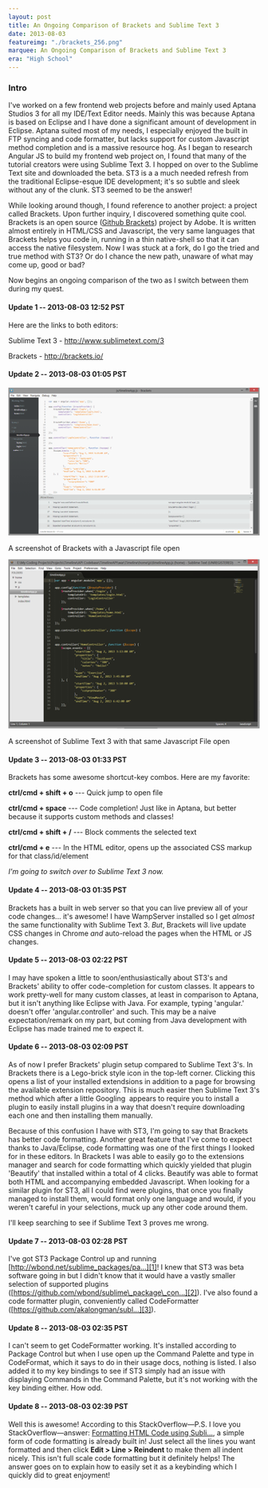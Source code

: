 ```yaml
---
layout: post
title: An Ongoing Comparison of Brackets and Sublime Text 3
date: 2013-08-03
featureimg: "./brackets_256.png"
marquee: An Ongoing Comparison of Brackets and Sublime Text 3
era: "High School"
---
```

### Intro

I've worked on a few frontend web projects before and mainly used Aptana Studios 3 for all my IDE/Text Editor needs. Mainly this was because Aptana is based on Eclipse and I have done a significant amount of development in Eclipse. Aptana suited most of my needs, I especially enjoyed the built in FTP syncing and code formatter, but lacks support for custom Javascript method completion and is a massive resource hog. As I began to research Angular JS to build my frontend web project on, I found that many of the tutorial creators were using Sublime Text 3. I hopped on over to the Sublime Text site and downloaded the beta. ST3 is a a much needed refresh from the traditional Eclipse-esque IDE development; it's so subtle and sleek without any of the clunk. ST3 seemed to be the answer!<!--break-->

While looking around though, I found reference to another project: a project called Brackets. Upon further inquiry, I discovered something quite cool. Brackets is an open source (<a title="Github Brackets" href="https://github.com/adobe/brackets" target="_blank">Github Brackets</a>) project by Adobe. It is written almost entirely in HTML/CSS and Javascript, the very same languages that Brackets helps you code in, running in a thin native-shell so that it can access the native filesystem. Now I was stuck at a fork, do I go the tried and true method with ST3? Or do I chance the new path, unaware of what may come up, good or bad?

Now begins an ongoing comparison of the two as I switch between them during my quest.

#### Update 1 -- 2013-08-03 12:52 PST

Here are the links to both editors:

Sublime Text 3 - <http://www.sublimetext.com/3>

Brackets - <http://brackets.io/>

#### Update 2 -- 2013-08-03 01:05 PST
![Brackets editing a JS file](./brackets_screenshot.png)

A screenshot of Brackets with a Javascript file open

![ST3 Editing a JS File](./st3_screenshot.png)

A screenshot of Sublime Text 3 with that same Javascript File open

#### Update 3 -- 2013-08-03 01:33 PST

Brackets has some awesome shortcut-key combos. Here are my favorite:

**ctrl/cmd + shift + o** --- Quick jump to open file

**ctrl/cmd + space** --- Code completion! Just like in Aptana, but better because it supports custom methods and classes!

**ctrl/cmd + shift + /** --- Block comments the selected text

**ctrl/cmd + e** --- In the HTML editor, opens up the associated CSS markup for that class/id/element

*I'm going to switch over to Sublime Text 3 now.*

#### Update 4 -- 2013-08-03 01:35 PST

Brackets has a built in web server so that you can live preview all of your code changes... it's awesome! I have WampServer installed so I get *almost* the same functionality with Sublime Text 3. *But*, Brackets will live update CSS changes in Chrome *and* auto-reload the pages when the HTML or JS changes.

#### Update 5 -- 2013-08-03 02:22 PST

I may have spoken a little to soon/enthusiastically about ST3's and Brackets' ability to offer code-completion for custom classes. It appears to work pretty-well for many custom classes, at least in comparison to Aptana, but it isn't anything like Eclipse with Java. For example, typing 'angular.' doesn't offer 'angular.controller' and such. This may be a naive expectation/remark on my part, but coming from Java development with Eclipse has made trained me to expect it.

#### Update 6 -- 2013-08-03 02:09 PST

As of now I prefer Brackets' plugin setup compared to Sublime Text 3's. In Brackets there is a Lego-brick style icon in the top-left corner. Clicking this opens a list of your installed extendsions in addition to a page for browsing the available extension repository. This is much easier then Sublime Text 3's method which after a little Googling  appears to require you to install a plugin to easily install plugins in a way that doesn't require downloading each one and then installing them manually.

Because of this confusion I have with ST3, I'm going to say that Brackets has better code formatting. Another great feature that I've come to expect thanks to Java/Eclipse, code formatting was one of the first things I looked for in these editors. In Brackets I was able to easily go to the extensions manager and search for code formatting which quickly yielded that plugin 'Beautify' that installed within a total of 4 clicks. Beautify was able to format both HTML and accompanying embedded Javascript. When looking for a similar plugin for ST3, all I could find were plugins, that once you finally managed to install them, would format only one language and would, if you weren't careful in your selections, muck up any other code around them.

I'll keep searching to see if Sublime Text 3 proves me wrong.

#### Update 7 -- 2013-08-03 02:28 PST

I've got ST3 Package Control up and running [http://wbond.net/sublime_packages/pa...][1]! I knew that ST3 was beta software going in but I didn't know that it would have a vastly smaller selection of supported plugins ([https://github.com/wbond/sublime\_package\_con...][2]). I've also found a code formatter plugin, conveniently called CodeFormatter ([https://github.com/akalongman/subl...][3]).

#### Update 8 -- 2013-08-03 02:35 PST

I can't seem to get CodeFormatter working. It's installed according to Package Control but when I use open up the Command Palette and type in CodeFormat, which it says to do in their usage docs, nothing is listed. I also added it to my key bindings to see if ST3 simply had an issue with displaying Commands in the Command Palette, but it's not working with the key binding either. How odd.

#### Update 8 -- 2013-08-03 02:39 PST

Well this is awesome! According to this StackOverflow—P.S. I love you StackOverflow—answer: <a title="Formatting HTML Code using Sublime Text 2" href="http://stackoverflow.com/questions/8839753/formatting-html-code-using-sublime-text-2" target="_blank">Formatting HTML Code using Subli...</a>, a simple form of code formatting is already built in! Just select all the lines you want formatted and then click **Edit > Line > Reindent** to make them all indent nicely. This isn't full scale code formatting but it definitely helps! The answer goes on to explain how to easily set it as a keybinding which I quickly did to great enjoyment!

 [1]: http://wbond.net/sublime_packages/package_control/installation#ST3
 [2]: https://github.com/wbond/sublime_package_control/wiki/Sublime-Text-3-Compatible-Packages
 [3]: https://github.com/akalongman/sublimetext-codeformatter
